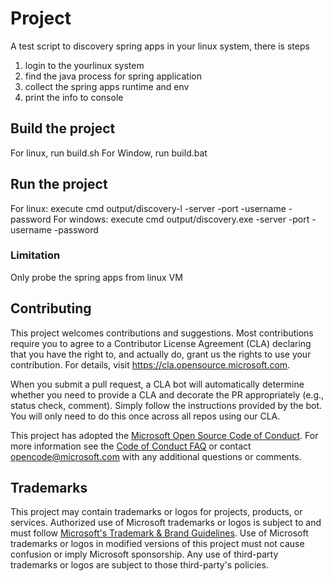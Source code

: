 # Project
A test script to discovery spring apps in your linux system, there is steps
1) login to the yourlinux system
2) find the java process for spring application
3) collect the spring apps runtime and env
4) print the info to console

## Build the project
For linux, run build.sh
For Window, run build.bat

## Run the project
For linux: execute cmd output/discovery-l -server <servername> -port <port> -username <userwithsudo> -password <password>
For windows: execute cmd output/discovery.exe -server <servername> -port <port> -username <userwithsudo> -password <password>

### Limitation
Only probe the spring apps from linux VM

## Contributing

This project welcomes contributions and suggestions.  Most contributions require you to agree to a
Contributor License Agreement (CLA) declaring that you have the right to, and actually do, grant us
the rights to use your contribution. For details, visit https://cla.opensource.microsoft.com.

When you submit a pull request, a CLA bot will automatically determine whether you need to provide
a CLA and decorate the PR appropriately (e.g., status check, comment). Simply follow the instructions
provided by the bot. You will only need to do this once across all repos using our CLA.

This project has adopted the [Microsoft Open Source Code of Conduct](https://opensource.microsoft.com/codeofconduct/).
For more information see the [Code of Conduct FAQ](https://opensource.microsoft.com/codeofconduct/faq/) or
contact [opencode@microsoft.com](mailto:opencode@microsoft.com) with any additional questions or comments.

## Trademarks

This project may contain trademarks or logos for projects, products, or services. Authorized use of Microsoft 
trademarks or logos is subject to and must follow 
[Microsoft's Trademark & Brand Guidelines](https://www.microsoft.com/en-us/legal/intellectualproperty/trademarks/usage/general).
Use of Microsoft trademarks or logos in modified versions of this project must not cause confusion or imply Microsoft sponsorship.
Any use of third-party trademarks or logos are subject to those third-party's policies.
